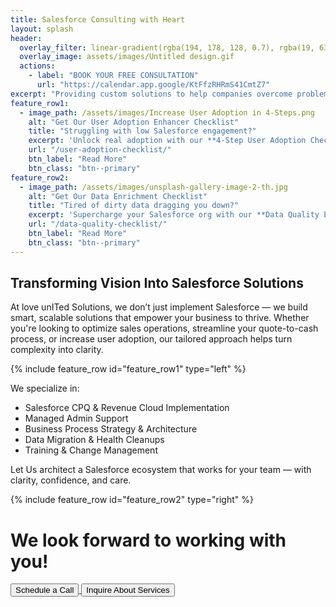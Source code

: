 ```yaml
---
title: Salesforce Consulting with Heart
layout: splash
header:
  overlay_filter: linear-gradient(rgba(194, 178, 128, 0.7), rgba(19, 63, 105, 0.7))
  overlay_image: assets/images/Untitled design.gif
  actions:
    - label: "BOOK YOUR FREE CONSULTATION"
      url: "https://calendar.app.google/KtFfzRHRmS41CmtZ7"
excerpt: "Providing custom solutions to help companies overcome problems and gain the most from their CRM."
feature_row1:
  - image_path: /assets/images/Increase User Adoption in 4-Steps.png
    alt: "Get Our User Adoption Enhancer Checklist"
    title: "Struggling with low Salesforce engagement?"
    excerpt: 'Unlock real adoption with our **4-Step User Adoption Checklist** — your go-to guide for turning users into champions.'
    url: "/user-adoption-checklist/"
    btn_label: "Read More"
    btn_class: "btn--primary"
feature_row2:
  - image_path: /assets/images/unsplash-gallery-image-2-th.jpg
    alt: "Get Our Data Enrichment Checklist"
    title: "Tired of dirty data dragging you down?"
    excerpt: 'Supercharge your Salesforce org with our **Data Quality Enhancement Checklist** — a fast-track guide to boosting accuracy, efficiency, and trust in your CRM.'
    url: "/data-quality-checklist/"
    btn_label: "Read More"
    btn_class: "btn--primary"
---
```


## Transforming Vision Into Salesforce Solutions
At love unITed Solutions, we don’t just implement Salesforce — we build smart, scalable solutions that empower your business to thrive. Whether you're looking to optimize sales operations, streamline your quote-to-cash process, or increase user adoption, our tailored approach helps turn complexity into clarity.

{% include feature_row id="feature_row1" type="left" %}

We specialize in:
* Salesforce CPQ & Revenue Cloud Implementation
* Managed Admin Support
* Business Process Strategy & Architecture
* Data Migration & Health Cleanups
* Training & Change Management

Let Us architect a Salesforce ecosystem that works for your team — with clarity, confidence, and care.

{% include feature_row id="feature_row2" type="right" %}

<h1 class="centered-heading">We look forward to working with you!</h1>

<div class="button-container">
  <a href="https://calendar.app.google/KtFfzRHRmS41CmtZ7" target="_blank" rel="noopener noreferrer">
    <button class="large-centered-button">Schedule a Call</button>
  </a>
  <a href="https://app.formbricks.com/s/cmatz49ts052zu2014tacgoxc" target="_blank" rel="noopener noreferrer">
    <button class="large-centered-button">Inquire About Services</button>
  </a>
</div>



<meta name="description" content="love united Solutions, LLC offers personalized Salesforce consulting services to help companies maximize their CRM investment through user adoption, analytics, and tailored solutions.">

<meta property="og:title" content="Salesforce Consulting with Heart | love united Solutions, LLC">
<meta property="og:description" content="Personalized Salesforce consulting to maximize your CRM investment.">
<meta property="og:type" content="website">
<meta property="og:url" content="https://www.loveunited.solutions/">
<meta property="og:image" content="https://www.loveunited.solutions/assets/images/Large-Logo.png">

<meta name="twitter:card" content="summary_large_image">
<meta name="twitter:title" content="Salesforce Consulting with Heart">
<meta name="twitter:description" content="Personalized Salesforce consulting to maximize your CRM investment.">
<meta name="twitter:image" content="https://www.loveunited.solutions/assets/images/Large-Logo.png">
